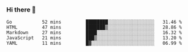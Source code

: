 ### Hi there 👋

<!--
**KLXLjun/KLXLjun** is a ✨ _special_ ✨ repository because its `README.md` (this file) appears on your GitHub profile.

Here are some ideas to get you started:

- 🔭 I’m currently working on ...
- 🌱 I’m currently learning ...
- 👯 I’m looking to collaborate on ...
- 🤔 I’m looking for help with ...
- 💬 Ask me about ...
- 📫 How to reach me: ...
- 😄 Pronouns: ...
- ⚡ Fun fact: ...
-->

<!--START_SECTION:waka-->
```text
Go           52 mins         ████████░░░░░░░░░░░░░░░░░   31.46 % 
HTML         47 mins         ███████▒░░░░░░░░░░░░░░░░░   28.86 % 
Markdown     27 mins         ████░░░░░░░░░░░░░░░░░░░░░   16.32 % 
JavaScript   21 mins         ███▒░░░░░░░░░░░░░░░░░░░░░   13.20 % 
YAML         11 mins         █▓░░░░░░░░░░░░░░░░░░░░░░░   06.99 % 
```
<!--END_SECTION:waka-->
